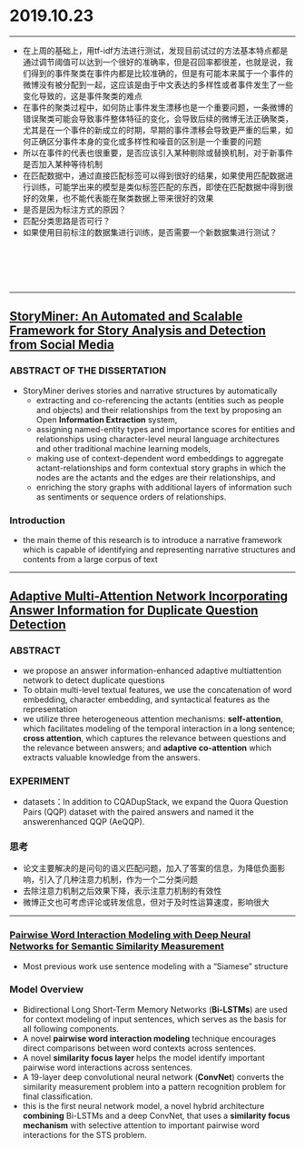 ﻿# 2019.10.23

---
* 在上周的基础上，用tf-idf方法进行测试，发现目前试过的方法基本特点都是通过调节阈值可以达到一个很好的准确率，但是召回率都很差，也就是说，我们得到的事件聚类在事件内都是比较准确的，但是有可能本来属于一个事件的微博没有被分配到一起，这应该是由于中文表达的多样性或者事件发生了一些变化导致的，这是事件聚类的难点
* 在事件的聚类过程中，如何防止事件发生漂移也是一个重要问题，一条微博的错误聚类可能会导致事件整体特征的变化，会导致后续的微博无法正确聚类，尤其是在一个事件的新成立的时期，早期的事件漂移会导致更严重的后果，如何正确区分事件本身的变化或多样性和噪音的区别是一个重要的问题
* 所以在事件的代表也很重要，是否应该引入某种剔除或替换机制，对于新事件是否加入某种等待机制
* 在匹配数据中，通过直接匹配标签可以得到很好的结果，如果使用匹配数据进行训练，可能学出来的模型是类似标签匹配的东西，即使在匹配数据中得到很好的效果，也不能代表能在聚类数据上带来很好的效果
* 是否是因为标注方式的原因？
* 匹配分类思路是否可行？
* 如果使用目前标注的数据集进行训练，是否需要一个新数据集进行测试？
<br>
<br>
<br>
<br>

---
## [StoryMiner: An Automated and Scalable Framework for Story Analysis and Detection from Social Media](https://escholarship.org/content/qt9637m3j1/qt9637m3j1.pdf?t=pwzuo0)
### ABSTRACT OF THE DISSERTATION
* StoryMiner derives stories and narrative structures by automatically 
    * extracting and co-referencing the actants (entities such as people and objects) and their relationships from the text by proposing an Open **Information Extraction** system, 
    * assigning named-entity types and importance scores for entities and relationships using character-level neural language architectures and other traditional machine learning models, 
    * making use of context-dependent word embeddings to aggregate actant-relationships and form contextual story graphs in which the nodes are the actants and the edges are their relationships, and 
    * enriching the story graphs with additional layers of information such as sentiments or sequence orders of relationships.

### Introduction
* the main theme of this research is to introduce a narrative framework which is capable of identifying and representing narrative structures and contents from a large corpus of text

---
## [Adaptive Multi-Attention Network Incorporating Answer Information for Duplicate Question Detection](http://delivery.acm.org/10.1145/3340000/3331228/p95-liang.pdf?ip=202.120.224.53&id=3331228&acc=ACTIVE%20SERVICE&key=BF85BBA5741FDC6E%2E88014DC677A1F2C3%2E4D4702B0C3E38B35%2E4D4702B0C3E38B35&__acm__=1571709823_661dc7afae46acce82bc80b96e3b56ab#URLTOKEN#)

### ABSTRACT
* we propose an answer information-enhanced adaptive multiattention network to detect duplicate questions
* To obtain multi-level textual features, we use the concatenation of word embedding, character embedding, and syntactical features as the representation
* we utilize three heterogeneous attention mechanisms: **self-attention**, which facilitates modeling of the temporal interaction in a long sentence; **cross attention**, which captures the relevance between questions and the relevance between answers; and **adaptive co-attention** which extracts valuable knowledge from the answers.

### EXPERIMENT
* datasets：In addition to CQADupStack, we expand the Quora Question Pairs (QQP) dataset with the paired answers and named it the answerenhanced QQP (AeQQP).

### 思考
* 论文主要解决的是问句的语义匹配问题，加入了答案的信息，为降低负面影响，引入了几种注意力机制，作为一个二分类问题
* 去除注意力机制之后效果下降，表示注意力机制的有效性
* 微博正文也可考虑评论或转发信息，但对于及时性运算速度，影响很大

---
### [Pairwise Word Interaction Modeling with Deep Neural Networks for Semantic Similarity Measurement](https://www.aclweb.org/anthology/N16-1108.pdf)

* Most previous work use sentence modeling with a “Siamese” structure
### Model Overview
* Bidirectional Long Short-Term Memory Networks (**Bi-LSTMs**) are used for context modeling of input sentences, which serves as the basis for all following components.
* A novel **pairwise word interaction modeling** technique encourages direct comparisons between word contexts across sentences.
* A novel **similarity focus layer** helps the model identify important pairwise word interactions across sentences.
* A 19-layer deep convolutional neural network (**ConvNet**) converts the similarity measurement problem into a pattern recognition problem for final classification.
* this is the first neural network model, a novel hybrid architecture **combining** Bi-LSTMs and a deep ConvNet, that uses a **similarity focus mechanism** with selective attention to important pairwise word interactions for the STS problem.



